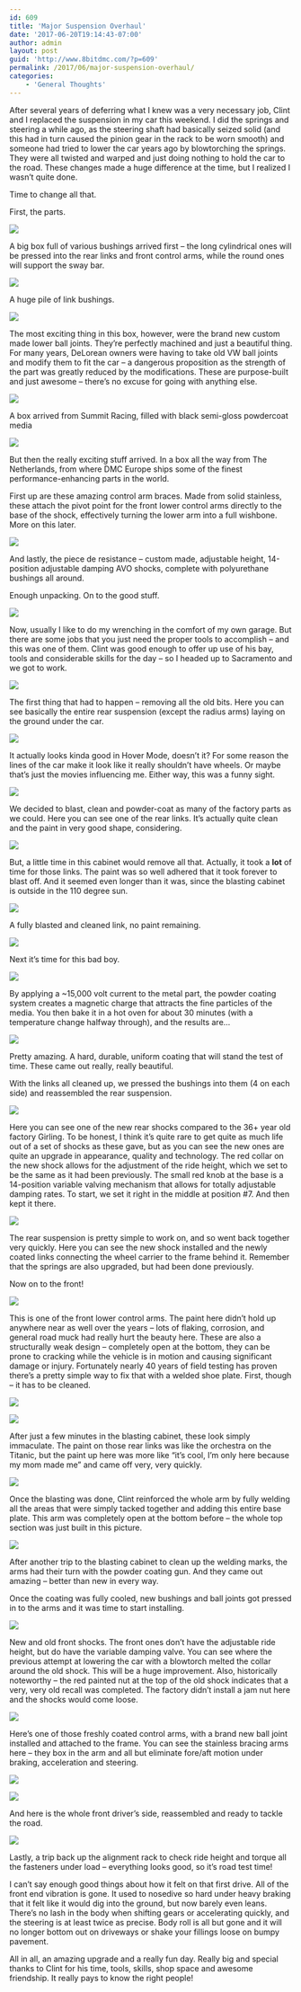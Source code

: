 ```yaml
---
id: 609
title: 'Major Suspension Overhaul'
date: '2017-06-20T19:14:43-07:00'
author: admin
layout: post
guid: 'http://www.8bitdmc.com/?p=609'
permalink: /2017/06/major-suspension-overhaul/
categories:
    - 'General Thoughts'
---
```


After several years of deferring what I knew was a very necessary job, Clint and I replaced the suspension in my car this weekend. I did the springs and steering a while ago, as the steering shaft had basically seized solid (and this had in turn caused the pinion gear in the rack to be worn smooth) and someone had tried to lower the car years ago by blowtorching the springs. They were all twisted and warped and just doing nothing to hold the car to the road. These changes made a huge difference at the time, but I realized I wasn’t quite done.

Time to change all that.

First, the parts.

![](assets/images/2017/06/IMG_2097-1024x768.jpg)

A big box full of various bushings arrived first – the long cylindrical ones will be pressed into the rear links and front control arms, while the round ones will support the sway bar.

![](assets/images/2017/06/IMG_2099-1024x768.jpg)

A huge pile of link bushings.

![](assets/images/2017/06/IMG_2098-e1498006890911-1024x768.jpg)

The most exciting thing in this box, however, were the brand new custom made lower ball joints. They’re perfectly machined and just a beautiful thing. For many years, DeLorean owners were having to take old VW ball joints and modify them to fit the car – a dangerous proposition as the strength of the part was greatly reduced by the modifications. These are purpose-built and just awesome – there’s no excuse for going with anything else.

![](assets/images/2017/06/IMG_2081-1024x768.jpg)

A box arrived from Summit Racing, filled with black semi-gloss powdercoat media

![](assets/images/2017/06/IMG_2141-e1498006912647-768x1024.jpg)

But then the really exciting stuff arrived. In a box all the way from The Netherlands, from where DMC Europe ships some of the finest performance-enhancing parts in the world.

First up are these amazing control arm braces. Made from solid stainless, these attach the pivot point for the front lower control arms directly to the base of the shock, effectively turning the lower arm into a full wishbone. More on this later.

![](assets/images/2017/06/IMG_2143-1024x768.jpg)

And lastly, the piece de resistance – custom made, adjustable height, 14-position adjustable damping AVO shocks, complete with polyurethane bushings all around.

Enough unpacking. On to the good stuff.

![](assets/images/2017/06/IMG_2159-1024x768.jpg)

Now, usually I like to do my wrenching in the comfort of my own garage. But there are some jobs that you just need the proper tools to accomplish – and this was one of them. Clint was good enough to offer up use of his bay, tools and considerable skills for the day – so I headed up to Sacramento and we got to work.

![](assets/images/2017/06/IMG_2161-1024x768.jpg)

The first thing that had to happen – removing all the old bits. Here you can see basically the entire rear suspension (except the radius arms) laying on the ground under the car.

![](assets/images/2017/06/IMG_2169-1024x768.jpg)

It actually looks kinda good in Hover Mode, doesn’t it? For some reason the lines of the car make it look like it really shouldn’t have wheels. Or maybe that’s just the movies influencing me. Either way, this was a funny sight.

![](assets/images/2017/06/IMG_2163-1024x768.jpg)

We decided to blast, clean and powder-coat as many of the factory parts as we could. Here you can see one of the rear links. It’s actually quite clean and the paint in very good shape, considering.

![](assets/images/2017/06/IMG_2167-1024x768.jpg)

But, a little time in this cabinet would remove all that. Actually, it took a **lot** of time for those links. The paint was so well adhered that it took forever to blast off. And it seemed even longer than it was, since the blasting cabinet is outside in the 110 degree sun.

![](assets/images/2017/06/IMG_2165-1024x768.jpg)

A fully blasted and cleaned link, no paint remaining.

![](assets/images/2017/06/IMG_2166-1024x768.jpg)

Next it’s time for this bad boy.

![](assets/images/2017/06/IMG_2171-1024x768.jpg)

By applying a ~15,000 volt current to the metal part, the powder coating system creates a magnetic charge that attracts the fine particles of the media. You then bake it in a hot oven for about 30 minutes (with a temperature change halfway through), and the results are…

![](assets/images/2017/06/IMG_2175-e1498008371376-768x1024.jpg)

Pretty amazing. A hard, durable, uniform coating that will stand the test of time. These came out really, really beautiful.

With the links all cleaned up, we pressed the bushings into them (4 on each side) and reassembled the rear suspension.

![](assets/images/2017/06/IMG_2173-e1498008691978-768x1024.jpg)

Here you can see one of the new rear shocks compared to the 36+ year old factory Girling. To be honest, I think it’s quite rare to get quite as much life out of a set of shocks as these gave, but as you can see the new ones are quite an upgrade in appearance, quality and technology. The red collar on the new shock allows for the adjustment of the ride height, which we set to be the same as it had been previously. The small red knob at the base is a 14-position variable valving mechanism that allows for totally adjustable damping rates. To start, we set it right in the middle at position #7. And then kept it there.

![](assets/images/2017/06/IMG_2174-e1498008670543-768x1024.jpg)

The rear suspension is pretty simple to work on, and so went back together very quickly. Here you can see the new shock installed and the newly coated links connecting the wheel carrier to the frame behind it. Remember that the springs are also upgraded, but had been done previously.

Now on to the front!

![](assets/images/2017/06/IMG_2176-1024x768.jpg)

This is one of the front lower control arms. The paint here didn’t hold up anywhere near as well over the years – lots of flaking, corrosion, and general road muck had really hurt the beauty here. These are also a structurally weak design – completely open at the bottom, they can be prone to cracking while the vehicle is in motion and causing significant damage or injury. Fortunately nearly 40 years of field testing has proven there’s a pretty simple way to fix that with a welded shoe plate. First, though – it has to be cleaned.

![](assets/images/2017/06/IMG_2178-1024x768.jpg)

![](assets/images/2017/06/IMG_2179-1024x768.jpg)

After just a few minutes in the blasting cabinet, these look simply immaculate. The paint on those rear links was like the orchestra on the Titanic, but the paint up here was more like “it’s cool, I’m only here because my mom made me” and came off very, very quickly.

![](assets/images/2017/06/IMG_2181-1024x768.jpg)

Once the blasting was done, Clint reinforced the whole arm by fully welding all the areas that were simply tacked together and adding this entire base plate. This arm was completely open at the bottom before – the whole top section was just built in this picture.

![](assets/images/2017/06/IMG_2182-1024x768.jpg)

After another trip to the blasting cabinet to clean up the welding marks, the arms had their turn with the powder coating gun. And they came out amazing – better than new in every way.

Once the coating was fully cooled, new bushings and ball joints got pressed in to the arms and it was time to start installing.

![](assets/images/2017/06/IMG_2183-e1498010242856-768x1024.jpg)

New and old front shocks. The front ones don’t have the adjustable ride height, but do have the variable damping valve. You can see where the previous attempt at lowering the car with a blowtorch melted the collar around the old shock. This will be a huge improvement. Also, historically noteworthy – the red painted nut at the top of the old shock indicates that a very, very old recall was completed. The factory didn’t install a jam nut here and the shocks would come loose.

![](assets/images/2017/06/IMG_2185-1024x768.jpg)

Here’s one of those freshly coated control arms, with a brand new ball joint installed and attached to the frame. You can see the stainless bracing arms here – they box in the arm and all but eliminate fore/aft motion under braking, acceleration and steering.

![](assets/images/2017/06/IMG_2187-e1498010817890-768x1024.jpg)

![](assets/images/2017/06/IMG_2186-e1498010854137-768x1024.jpg)

And here is the whole front driver’s side, reassembled and ready to tackle the road.

![](assets/images/2017/06/IMG_2188-1024x768.jpg)

Lastly, a trip back up the alignment rack to check ride height and torque all the fasteners under load – everything looks good, so it’s road test time!

I can’t say enough good things about how it felt on that first drive. All of the front end vibration is gone. It used to nosedive so hard under heavy braking that it felt like it would dig into the ground, but now barely even leans. There’s no lash in the body when shifting gears or accelerating quickly, and the steering is at least twice as precise. Body roll is all but gone and it will no longer bottom out on driveways or shake your fillings loose on bumpy pavement.

All in all, an amazing upgrade and a really fun day. Really big and special thanks to Clint for his time, tools, skills, shop space and awesome friendship. It really pays to know the right people!